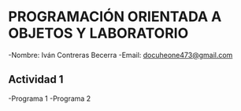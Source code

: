 # PROGRAMACIÓN ORIENTADA A OBJETOS Y LABORATORIO
-Nombre: Iván Contreras Becerra
-Email: docuheone473@gmail.com

## Actividad 1
-Programa 1
-Programa 2

